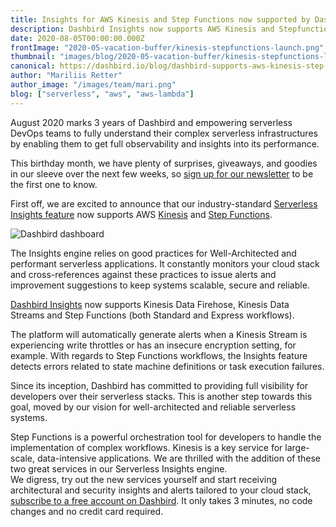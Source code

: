 ```yaml
---
title: Insights for AWS Kinesis and Step Functions now supported by Dashbird
description: Dashbird Insights now supports AWS Kinesis and Stepfunctions. 
date: 2020-08-05T00:00:00.000Z
frontImage: "2020-05-vacation-buffer/kinesis-stepfunctions-launch.png"
thumbnail: "images/blog/2020-05-vacation-buffer/kinesis-stepfunctions-launch.png"
canonical: https://dashbird.io/blog/dashbird-supports-aws-kinesis-step-functions/
author: "Mariliis Retter"
author_image: "/images/team/mari.png"
blog: ["serverless", "aws", "aws-lambda"]
---
```


August 2020 marks 3 years of Dashbird and empowering serverless DevOps teams to fully understand their complex serverless infrastructures by enabling them to get full observability and insights into its performance.

This birthday month, we have plenty of surprises, giveaways, and goodies in our sleeve over the next few weeks, so [sign up for our newsletter](https://sls.dashbird.io/newsletter-sign-up) to be the first one to know.

First off, we are excited to announce that our industry-standard [Serverless Insights feature](https://dashbird.io/docs/application-guide/insights/?utm_source=dashbird-blog&utm_medium=article&utm_campaign=insights&utm_content=kinesis-stepfunctions) now supports AWS [Kinesis](https://aws.amazon.com/kinesis/?nc1=h_ls) and [Step Functions](https://dashbird.io/knowledge-base/step-functions/what-is-aws-step-functions/?utm_source=dashbird-blog&utm_medium=article&utm_campaign=insights&utm_content=kinesis-stepfunctions).

![Dashbird dashboard](/images/blog/2020-05-vacation-buffer/DB-dashboard.png "Dashbird dashboard")

The Insights engine relies on good practices for Well-Architected and performant serverless applications. It constantly monitors your cloud stack and cross-references against these practices to issue alerts and improvement suggestions to keep systems scalable, secure and reliable.

[Dashbird Insights](https://dashbird.io/docs/application-guide/insights/?utm_source=dashbird-blog&utm_medium=article&utm_campaign=insights&utm_content=kinesis-stepfunctions) now supports Kinesis Data Firehose, Kinesis Data Streams and Step Functions (both Standard and Express workflows).

The platform will automatically generate alerts when a Kinesis Stream is experiencing write throttles or has an insecure encryption setting, for example. With regards to Step Functions workflows, the Insights feature detects errors related to state machine definitions or task execution failures.

Since its inception, Dashbird has committed to providing full visibility for developers over their serverless stacks. This is another step towards this goal, moved by our vision for well-architected and reliable serverless systems.

Step Functions is a powerful orchestration tool for developers to handle the implementation of complex workflows. Kinesis is a key service for large-scale, data-intensive applications. We are thrilled with the addition of these two great services in our Serverless Insights engine.\
We digress, try out the new services yourself and start receiving architectural and security insights and alerts tailored to your cloud stack, [subscribe to a free account on Dashbird](https://dashbird.io/register/?utm_source=dashbird-blog&utm_medium=article&utm_campaign=insights&utm_content=kinesis-stepfunctions). It only takes 3 minutes, no code changes and no credit card required.
